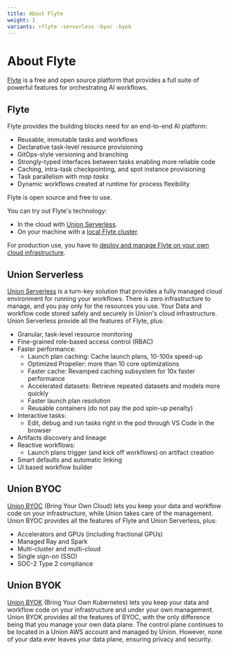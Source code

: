 ```yaml
---
title: About Flyte
weight: 1
variants: +flyte -serverless -byoc -byok
---
```


# About Flyte

[Flyte](http://docs.union.ai/flyte) is a free and open source platform that provides a full suite of powerful features for orchestrating AI workflows.


## Flyte

Flyte provides the building blocks need for an end-to-end AI platform:

* Reusable, immutable tasks and workflows
* Declarative task-level resource provisioning
* GitOps-style versioning and branching
* Strongly-typed interfaces between tasks enabling more reliable code
* Caching, intra-task checkpointing, and spot instance provisioning
* Task parallelism with *map tasks*
* Dynamic workflows created at runtime for process flexibility

Flyte is open source and free to use.

You can try out Flyte's technology:

* In the cloud with [Union Serverless](https://signup.union.ai).
* On your machine with a [local Flyte cluster]().

<!-- TODO: add link ^ -->

For production use, you have to [deploy and manage Flyte on your own cloud infrastructure](../deployment/_index.md).


## Union Serverless

[Union Serverless](https://docs.union.ai/serverless) is a turn-key solution that provides a fully managed cloud environment for running your workflows.
There is zero infrastructure to manage, and you pay only for the resources you use.
Your Data and workflow code stored safely and securely in Union's cloud infrastructure.
Union Serverless provide all the features of Flyte, plus:

* Granular, task-level resource monitoring
* Fine-grained role-based access control (RBAC)
* Faster performance:
    * Launch plan caching: Cache launch plans, 10-100x speed-up
    * Optimized Propeller: more than 10 core optimizations
    * Faster cache: Revamped caching subsystem for 10x faster performance
    * Accelerated datasets: Retrieve repeated datasets and models more quickly
    * Faster launch plan resolution
    * Reusable containers (do not pay the pod spin-up penalty)
* Interactive tasks:
    * Edit, debug and run tasks right in the pod through VS Code in the browser
* Artifacts discovery and lineage
* Reactive workflows:
    * Launch plans trigger (and kick off workflows) on artifact creation
* Smart defaults and automatic linking
* UI based workflow builder


## Union BYOC

[Union BYOC](https://docs.union.ai/byoc) (Bring Your Own Cloud) lets you keep your data and workflow code on your infrastructure, while Union takes care of the management.
Union BYOC provides all the features of Flyte and Union Serverless, plus:

* Accelerators and GPUs (including fractional GPUs)
* Managed Ray and Spark
* Multi-cluster and multi-cloud
* Single sign-on (SSO)
* SOC-2 Type 2 compliance


## Union BYOK

[Union BYOK](https://docs.union.ai/byok) (Bring Your Own Kubernetes) lets you keep your data and workflow code on your infrastructure and under your own management.
Union BYOK provides all the features of BYOC, with the only difference being that you manage your own data plane.
The control plane continues to be located in a Union AWS account and managed by Union.
However, none of your data ever leaves your data plane, ensuring privacy and security.
